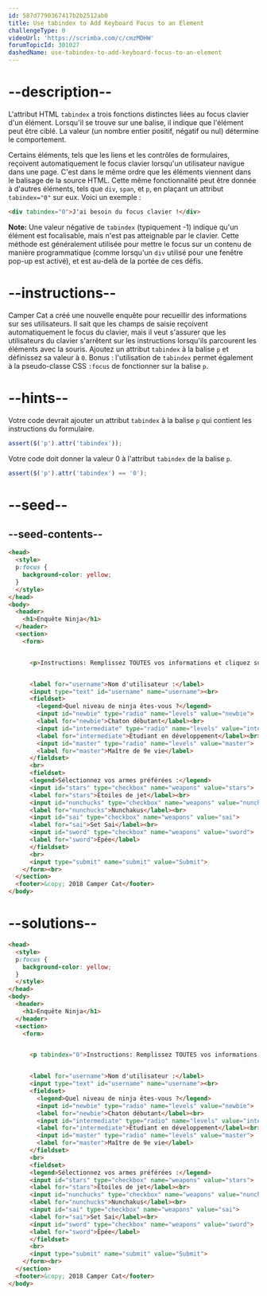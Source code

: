 ```yaml
---
id: 587d7790367417b2b2512ab0
title: Use tabindex to Add Keyboard Focus to an Element
challengeType: 0
videoUrl: 'https://scrimba.com/c/cmzMDHW'
forumTopicId: 301027
dashedName: use-tabindex-to-add-keyboard-focus-to-an-element
---
```


# --description--

L'attribut HTML `tabindex` a trois fonctions distinctes liées au focus clavier d'un élément. Lorsqu'il se trouve sur une balise, il indique que l'élément peut être ciblé. La valeur (un nombre entier positif, négatif ou nul) détermine le comportement.

Certains éléments, tels que les liens et les contrôles de formulaires, reçoivent automatiquement le focus clavier lorsqu'un utilisateur navigue dans une page. C'est dans le même ordre que les éléments viennent dans le balisage de la source HTML. Cette même fonctionnalité peut être donnée à d'autres éléments, tels que `div`, `span`, et `p`, en plaçant un attribut `tabindex="0"` sur eux. Voici un exemple :

```html
<div tabindex="0">J'ai besoin du focus clavier !</div>
```

**Note:** Une valeur négative de `tabindex` (typiquement -1) indique qu'un élément est focalisable, mais n'est pas atteignable par le clavier. Cette méthode est généralement utilisée pour mettre le focus sur un contenu de manière programmatique (comme lorsqu'un `div` utilisé pour une fenêtre pop-up est activé), et est au-delà de la portée de ces défis.

# --instructions--

Camper Cat a créé une nouvelle enquête pour recueillir des informations sur ses utilisateurs. Il sait que les champs de saisie reçoivent automatiquement le focus du clavier, mais il veut s'assurer que les utilisateurs du clavier s'arrêtent sur les instructions lorsqu'ils parcourent les éléments avec la souris. Ajoutez un attribut `tabindex` à la balise `p` et définissez sa valeur à `0`. Bonus : l'utilisation de `tabindex` permet également à la pseudo-classe CSS `:focus` de fonctionner sur la balise `p`.

# --hints--

Votre code devrait ajouter un attribut `tabindex` à la balise `p` qui contient les instructions du formulaire.

```js
assert($('p').attr('tabindex'));
```

Votre code doit donner la valeur 0 à l'attribut `tabindex` de la balise `p`.

```js
assert($('p').attr('tabindex') == '0');
```

# --seed--

## --seed-contents--

```html
<head>
  <style>
  p:focus {
    background-color: yellow;
  }
  </style>
</head>
<body>
  <header>
    <h1>Enquête Ninja</h1>
  </header>
  <section>
    <form>


      <p>Instructions: Remplissez TOUTES vos informations et cliquez sur <b>Envoyer</b></p>


      <label for="username">Nom d'utilisateur :</label>
      <input type="text" id="username" name="username"><br>
      <fieldset>
        <legend>Quel niveau de ninja êtes-vous ?</legend>
        <input id="newbie" type="radio" name="levels" value="newbie">
        <label for="newbie">Chaton débutant</label><br>
        <input id="intermediate" type="radio" name="levels" value="intermediate">
        <label for="intermediate">Étudiant en développement</label><br>
        <input id="master" type="radio" name="levels" value="master">
        <label for="master">Maître de 9e vie</label>
      </fieldset>
      <br>
      <fieldset>
      <legend>Sélectionnez vos armes préférées :</legend>
      <input id="stars" type="checkbox" name="weapons" value="stars">
      <label for="stars">Étoiles de jet</label><br>
      <input id="nunchucks" type="checkbox" name="weapons" value="nunchucks">
      <label for="nunchucks">Nunchakus</label><br>
      <input id="sai" type="checkbox" name="weapons" value="sai">
      <label for="sai">Set Sai</label><br>
      <input id="sword" type="checkbox" name="weapons" value="sword">
      <label for="sword">Épée</label>
      </fieldset>
      <br>
      <input type="submit" name="submit" value="Submit">
    </form><br>
  </section>
  <footer>&copy; 2018 Camper Cat</footer>
</body>
```

# --solutions--

```html
<head>
  <style>
  p:focus {
    background-color: yellow;
  }
  </style>
</head>
<body>
  <header>
    <h1>Enquête Ninja</h1>
  </header>
  <section>
    <form>


      <p tabindex="0">Instructions: Remplissez TOUTES vos informations et cliquez sur <b>Envoyer</b></p>


      <label for="username">Nom d'utilisateur :</label>
      <input type="text" id="username" name="username"><br>
      <fieldset>
        <legend>Quel niveau de ninja êtes-vous ?</legend>
        <input id="newbie" type="radio" name="levels" value="newbie">
        <label for="newbie">Chaton débutant</label><br>
        <input id="intermediate" type="radio" name="levels" value="intermediate">
        <label for="intermediate">Étudiant en développement</label><br>
        <input id="master" type="radio" name="levels" value="master">
        <label for="master">Maître de 9e vie</label>
      </fieldset>
      <br>
      <fieldset>
      <legend>Sélectionnez vos armes préférées :</legend>
      <input id="stars" type="checkbox" name="weapons" value="stars">
      <label for="stars">Étoiles de jet</label><br>
      <input id="nunchucks" type="checkbox" name="weapons" value="nunchucks">
      <label for="nunchucks">Nunchakus</label><br>
      <input id="sai" type="checkbox" name="weapons" value="sai">
      <label for="sai">Set Sai</label><br>
      <input id="sword" type="checkbox" name="weapons" value="sword">
      <label for="sword">Épée</label>
      </fieldset>
      <br>
      <input type="submit" name="submit" value="Submit">
    </form><br>
  </section>
  <footer>&copy; 2018 Camper Cat</footer>
</body>
```
